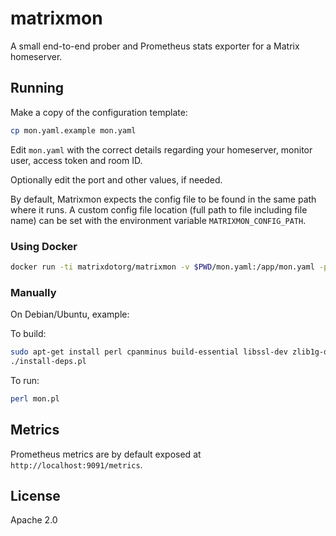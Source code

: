 # matrixmon

A small end-to-end prober and Prometheus stats exporter for a Matrix homeserver.

## Running

Make a copy of the configuration template:

```bash
cp mon.yaml.example mon.yaml
```
    
Edit `mon.yaml` with the correct details regarding your homeserver, monitor user, access token and room ID.

Optionally edit the port and other values, if needed.

By default, Matrixmon expects the config file to be found in the same path where it runs. A custom config file 
location (full path to file including file name) can be set with the environment variable `MATRIXMON_CONFIG_PATH`. 

### Using Docker

```bash
docker run -ti matrixdotorg/matrixmon -v $PWD/mon.yaml:/app/mon.yaml -p 9091:9091
```

### Manually

On Debian/Ubuntu, example:

To build:

```bash
sudo apt-get install perl cpanminus build-essential libssl-dev zlib1g-dev
./install-deps.pl
``` 

To run:

```bash
perl mon.pl
```

## Metrics

Prometheus metrics are by default exposed at `http://localhost:9091/metrics`.

## License

Apache 2.0
